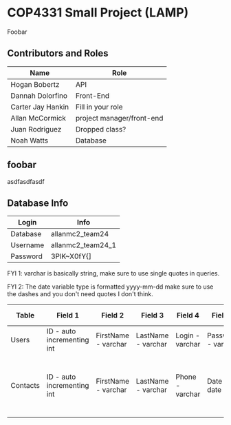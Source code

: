 # COP4331 Small Project (LAMP)

Foobar

## Contributors and Roles
Name  | Role
------------- | -------------
Hogan Bobertz  | API
Dannah Dolorfino  | Front-End
Carter Jay Hankin  | Fill in your role
Allan McCormick  | project manager/front-end
Juan Rodriguez  | Dropped class?
Noah Watts  | Database    


## foobar

asdfasdfasdf

## Database Info
 Login | Info
------------- | -------------
Database | allanmc2_team24
Username | allanmc2_team24_1
Password | 3PlK~X0fY{]

FYI 1: varchar is basically string, make sure to use single quotes in queries.

FYI 2: The date variable type is formatted yyyy-mm-dd make sure to use the dashes and you don't need quotes I don't think.

Table | Field 1 | Field 2 | Field 3 | Field 4 | Field 5 | Field 6 
------------- | ------------- | ------------- | ------------- | ------------- | ------------- | ------------- 
Users | ID - auto incrementing int | FirstName - varchar | LastName - varchar | Login - varchar | Password - varchar | none 
Contacts | ID - auto incrementing int | FirstName - varchar | LastName - varchar | Phone - varchar | Date - date | UserID - int ID from the Users table
